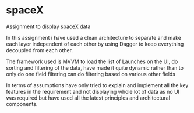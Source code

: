 # spaceX
Assignment to display spaceX data

In this assignment i have used a clean architecture to separate and make each layer independent of each other by using Dagger to keep everything decoupled from each other.

The framework used is MVVM to load the list of Launches on the UI, do sorting and filtering of the data, have made it quite dynamic rather than to only do one field filtering can do filtering based on various other fields

In terms of assumptions have only tried to explain and implement all the key features in the requirement and not displaying whole lot of data as no UI was required but have used all the latest principles and architectural components.

